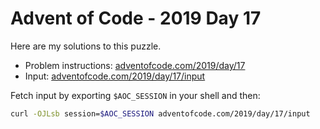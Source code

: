 # Advent of Code - 2019 Day 17
Here are my solutions to this puzzle.

* Problem instructions: [adventofcode.com/2019/day/17](https://adventofcode.com/2019/day/17)
* Input: [adventofcode.com/2019/day/17/input](https://adventofcode.com/2019/day/17/input)

Fetch input by exporting `$AOC_SESSION` in your shell and then:
```bash
curl -OJLsb session=$AOC_SESSION adventofcode.com/2019/day/17/input
```
